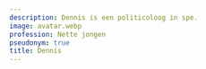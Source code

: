 ```yaml
---
description: Dennis is een politicoloog in spe.
image: avatar.webp
profession: Nette jongen
pseudonym: true
title: Dennis
---
```

